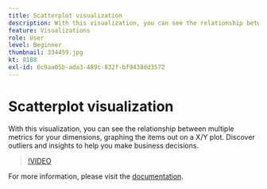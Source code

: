 ```yaml
---
title: Scatterplot visualization
description: With this visualization, you can see the relationship between multiple metrics for your dimensions, graphing the items out on a X/Y plot. Discover outliers and insights to help you make business decisions.
feature: Visualizations
role: User
level: Beginner
thumbnail: 334459.jpg
kt: 8188
exl-id: 6c9aa05b-ada3-489c-832f-bf9438dd3572
---
```

# Scatterplot visualization

With this visualization, you can see the relationship between multiple metrics for your dimensions, graphing the items out on a X/Y plot. Discover outliers and insights to help you make business decisions.

>[!VIDEO](https://video.tv.adobe.com/v/334459/?quality=12&learn=on)

For more information, please visit the [documentation](https://experienceleague.adobe.com/docs/analytics/analyze/analysis-workspace/visualizations/scatterplot.html?lang=en).
